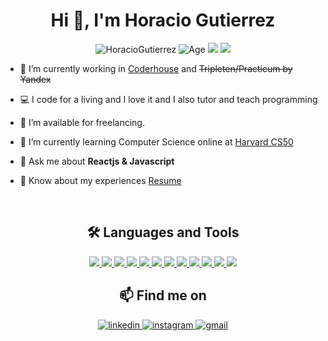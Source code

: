 <h1 align="center">Hi 👋, I'm 
Horacio Gutierrez</a></h1>
<p align="center"> 
    <img src="https://komarev.com/ghpvc/?username=HoracioGutierrez&label=Profile%20views&color=0e75b6&style=flat" alt="HoracioGutierrez" /> 
    <img src="https://img.shields.io/badge/Age-33-blue" alt="Age">
    <img src="https://img.shields.io/badge/Focus-Javascript%20Teaching-brightgreen" />
    <img src="https://img.shields.io/badge/Lives-Argentina-success" />
</p>



- 🔭 I’m currently working in <a href="https://www.coderhouse.com/" target="blank">Coderhouse</a> and <a href="https://practicum.com/" target="blank" style="text-decoration:line-through">Tripleten/Practicum by Yandex</a>

- 💻 I code for a living and I love it and I also tutor and teach programming

- 🤝 I’m available for freelancing.

- 🌱 I’m currently learning Computer Science online at <a href="https://cs50.harvard.edu/x/2022/syllabus/" target="blank">Harvard CS50</a>


- 💬 Ask me about **Reactjs & Javascript**

- 📄 Know about my experiences <a href="https://github.com/HoracioGutierrez/HoracioGutierrez/blob/master/Resume.pdf" target="blank">Resume</a>
<br/>


<h2 align="center">🛠️ Languages and Tools</h2>

<p align="center">
    <a href="https://developer.mozilla.org/en-US/docs/Web/JavaScript" target="_blank"> 
    <img src="https://img.shields.io/badge/JavaScript-F7DF1E?style=for-the-badge&logo=javascript&logoColor=black" />
    </a>
    <a href="https://reactjs.org/" target="_blank"> 
    <img src="https://img.shields.io/badge/React-61DAFB?style=for-the-badge&logo=react&logoColor=black" />
    </a>
    <a href="https://nodejs.org" target="_blank"> 
    <img src="https://img.shields.io/badge/Node.js-339933?style=for-the-badge&logo=node.js&logoColor=white" />
    </a>
    <a href="https://www.mongodb.com/" target="_blank"> 
    <img src="https://img.shields.io/badge/MongoDB-47A248?style=for-the-badge&logo=mongodb&logoColor=white" />
    </a>
    <a href="https://www.mysql.com/" target="_blank"> 
    <img src="https://img.shields.io/badge/MySQL-00000F?style=for-the-badge&logo=mysql&logoColor=white" />
    </a>
    <a href="https://www.php.net" target="_blank">
    <img src="https://img.shields.io/badge/PHP-777BB4?style=for-the-badge&logo=php&logoColor=white" />
    </a>
    <a href="https://www.w3.org/html/" target="_blank">
    <img src="https://img.shields.io/badge/HTML5-E34F26?style=for-the-badge&logo=html5&logoColor=white" />
    </a>
    <a href="https://www.w3.org/Style/CSS/Overview.en.html" target="_blank">
    <img src="https://img.shields.io/badge/CSS3-1572B6?style=for-the-badge&logo=css3&logoColor=white" />
    </a>
    <a href="https://getbootstrap.com" target="_blank">
    <img src="https://img.shields.io/badge/Bootstrap-563D7C?style=for-the-badge&logo=bootstrap&logoColor=white" />
    </a>
    <a href="https://git-scm.com/" target="_blank">
    <img src="https://img.shields.io/badge/Git-F05032?style=for-the-badge&logo=git&logoColor=white" />
    </a>
    <a href="https://mongoosejs.com/" target="_blank">
    <img src="https://img.shields.io/badge/Mongoose-47A248?style=for-the-badge&logo=mongoose&logoColor=white" />
    </a>
    <a href="https://expressjs.com" target="_blank">
    <img src="https://img.shields.io/badge/Express.js-000000?style=for-the-badge&logo=express&logoColor=white" />
    </a>
    
<p>


<h2 align="center">📫 Find me on</h2>


<p align="center">
    <a href="https://linkedin.com/in/horacioegutierrez" target="_blank">
    <img src=https://img.shields.io/badge/linkedin-%2300acee.svg?color=405DE6&style=for-the-badge&logo=linkedin&logoColor=white alt=linkedin style="margin-bottom: 5px;" />
    </a>
    <a href="https://instagram.com/horagutierrez" target="_blank">
    <img src=https://img.shields.io/badge/instagram-%ff5851db.svg?color=C13584&style=for-the-badge&logo=instagram&logoColor=white alt=instagram style="margin-bottom: 5px;" />
    </a>
    <!-- gmail -->
    <a href="mailto:horacio.estevez@gmail.com" target="_blank">
    <img src=https://img.shields.io/badge/gmail-%ff5851db.svg?color=EA4335&style=for-the-badge&logo=gmail&logoColor=white alt=gmail style="margin-bottom: 5px;" />
    </a>
</p>

